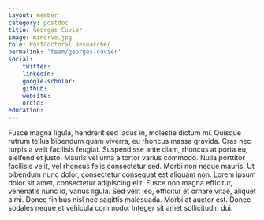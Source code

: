 ```yaml
---
layout: member
category: postdoc
title: Georges Cuvier
image: minerve.jpg
role: Postdoctoral Researcher
permalink: 'team/georges-cuvier'
social:
    twitter: 
    linkedin: 
    google-scholar:
    github:
    website:
    orcid: 
education:
---
```


Fusce magna ligula, hendrerit sed lacus in, molestie dictum mi. Quisque rutrum tellus bibendum quam viverra, eu rhoncus massa gravida. Cras nec turpis a velit facilisis feugiat. Suspendisse ante diam, rhoncus at porta eu, eleifend et justo. Mauris vel urna a tortor varius commodo. Nulla porttitor facilisis velit, vel rhoncus felis consectetur sed. Morbi non neque mauris. Ut bibendum nunc dolor, consectetur consequat est aliquam non. Lorem ipsum dolor sit amet, consectetur adipiscing elit. Fusce non magna efficitur, venenatis nunc id, varius ligula. Sed velit leo, efficitur et ornare vitae, aliquet a mi. Donec finibus nisl nec sagittis malesuada. Morbi at auctor est. Donec sodales neque et vehicula commodo. Integer sit amet sollicitudin dui.
